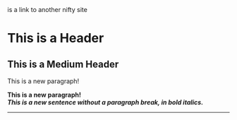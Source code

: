 <HTML>
<HEAD>
<TITLE>Your Title Here</TITLE>
</HEAD>
<BODY>
is a link to another nifty site
<H1>This is a Header</H1>
<H2>This is a Medium Header</H2>
<P> This is a new paragraph!
<P> <B>This is a new paragraph!</B>
<BR> <B><I>This is a new sentence without a paragraph break, in bold italics.</I></B>
<HR>
</BODY>
</HTML>
